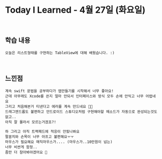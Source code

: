 # Today I Learned - 4월 27일 (화요일)

<br>

## 학습 내용
```
오늘은 리스트형태를 구현하는 TableView에 대해 배웠습니다. :)
```

<br>

## 느낀점
```
계속 swift 문법을 공부하다가 앱만들기를 시작해서 너무 좋아요! 
근데 아무래도 Xcode를 쓴지 얼마 안되서 인터페이스와 방식 모두 손에 안익고 너무 어렵네요
그리고 처음해본거 티낸다고 에러를 계속 만드네요 🥲😔
드래그엔드롭도 불편하고 안드로이드 스튜디오처럼 구현해야할 메소드가 자동으로 완성되는것도 없고..
아직 잘 몰라서 모르는거겠죠?!

하 그리고 아직 트랙패드에 적응이 안됬나봐요
팔꿈치와 손목이 너무 아프고 불편해요ㅜㅜ
마우스가 필요해요 매직마우스가.... (마우스가..10만원이 넘는)
너무 비싼게 함정..
좀만 더 참아봐야겠어요 🥲
```
